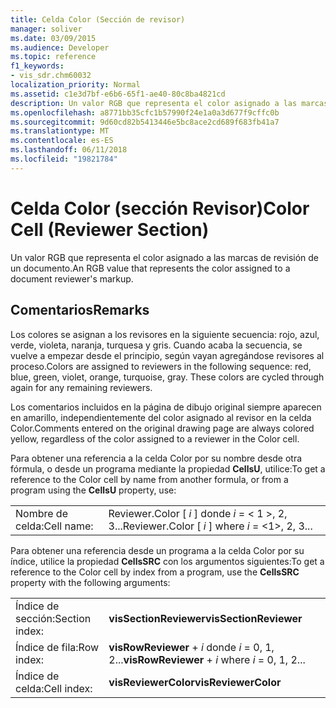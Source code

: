 ```yaml
---
title: Celda Color (Sección de revisor)
manager: soliver
ms.date: 03/09/2015
ms.audience: Developer
ms.topic: reference
f1_keywords:
- vis_sdr.chm60032
localization_priority: Normal
ms.assetid: c1e3d7bf-e6b6-65f1-ae40-80c8ba4821cd
description: Un valor RGB que representa el color asignado a las marcas de revisión de un documento.
ms.openlocfilehash: a8771bb35cfc1b57990f24e1a0a3d677f9cffc0b
ms.sourcegitcommit: 9d60cd82b5413446e5bc8ace2cd689f683fb41a7
ms.translationtype: MT
ms.contentlocale: es-ES
ms.lasthandoff: 06/11/2018
ms.locfileid: "19821784"
---
```

# <a name="color-cell-reviewer-section"></a><span data-ttu-id="ee22e-103">Celda Color (sección Revisor)</span><span class="sxs-lookup"><span data-stu-id="ee22e-103">Color Cell (Reviewer Section)</span></span>

<span data-ttu-id="ee22e-104">Un valor RGB que representa el color asignado a las marcas de revisión de un documento.</span><span class="sxs-lookup"><span data-stu-id="ee22e-104">An RGB value that represents the color assigned to a document reviewer's markup.</span></span> 
  
## <a name="remarks"></a><span data-ttu-id="ee22e-105">Comentarios</span><span class="sxs-lookup"><span data-stu-id="ee22e-105">Remarks</span></span>

<span data-ttu-id="ee22e-p101">Los colores se asignan a los revisores en la siguiente secuencia: rojo, azul, verde, violeta, naranja, turquesa y gris. Cuando acaba la secuencia, se vuelve a empezar desde el principio, según vayan agregándose revisores al proceso.</span><span class="sxs-lookup"><span data-stu-id="ee22e-p101">Colors are assigned to reviewers in the following sequence: red, blue, green, violet, orange, turquoise, gray. These colors are cycled through again for any remaining reviewers.</span></span> 
  
<span data-ttu-id="ee22e-108">Los comentarios incluidos en la página de dibujo original siempre aparecen en amarillo, independientemente del color asignado al revisor en la celda Color.</span><span class="sxs-lookup"><span data-stu-id="ee22e-108">Comments entered on the original drawing page are always colored yellow, regardless of the color assigned to a reviewer in the Color cell.</span></span> 
  
<span data-ttu-id="ee22e-109">Para obtener una referencia a la celda Color por su nombre desde otra fórmula, o desde un programa mediante la propiedad
 **CellsU**, utilice:</span><span class="sxs-lookup"><span data-stu-id="ee22e-109">To get a reference to the Color cell by name from another formula, or from a program using the **CellsU** property, use:</span></span> 
  
|||
|:-----|:-----|
| <span data-ttu-id="ee22e-110">Nombre de celda:</span><span class="sxs-lookup"><span data-stu-id="ee22e-110">Cell name:</span></span>  <br/> | <span data-ttu-id="ee22e-111">Reviewer.Color [ *i* ] donde *i* = < 1 >, 2, 3...</span><span class="sxs-lookup"><span data-stu-id="ee22e-111">Reviewer.Color [  *i*  ]            where  *i*  = <1>, 2, 3...</span></span>  <br/> |
   
<span data-ttu-id="ee22e-112">Para obtener una referencia desde un programa a la celda Color por su índice, utilice la propiedad **CellsSRC** con los argumentos siguientes:</span><span class="sxs-lookup"><span data-stu-id="ee22e-112">To get a reference to the Color cell by index from a program, use the **CellsSRC** property with the following arguments:</span></span> 
  
|||
|:-----|:-----|
| <span data-ttu-id="ee22e-113">Índice de sección:</span><span class="sxs-lookup"><span data-stu-id="ee22e-113">Section index:</span></span>  <br/> |<span data-ttu-id="ee22e-114">**visSectionReviewer**</span><span class="sxs-lookup"><span data-stu-id="ee22e-114">**visSectionReviewer**</span></span> <br/> |
| <span data-ttu-id="ee22e-115">Índice de fila:</span><span class="sxs-lookup"><span data-stu-id="ee22e-115">Row index:</span></span>  <br/> |<span data-ttu-id="ee22e-116">**visRowReviewer** +  *i* donde *i* = 0, 1, 2...</span><span class="sxs-lookup"><span data-stu-id="ee22e-116">**visRowReviewer** +  *i*            where  *i*  = 0, 1, 2...</span></span>  <br/> |
| <span data-ttu-id="ee22e-117">Índice de celda:</span><span class="sxs-lookup"><span data-stu-id="ee22e-117">Cell index:</span></span>  <br/> |<span data-ttu-id="ee22e-118">**visReviewerColor**</span><span class="sxs-lookup"><span data-stu-id="ee22e-118">**visReviewerColor**</span></span> <br/> |
   

